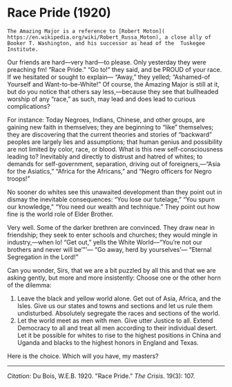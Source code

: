 # Race Pride (1920)

```{margin}
The Amazing Major is a reference to [Robert Moton]( https://en.wikipedia.org/wiki/Robert_Russa_Moton), a close ally of Booker T. Washington, and his successor as head of the  Tuskegee Institute.
```

Our friends are hard—very hard—to please. Only yesterday they were preaching fm! “Race Pride.” “Go to!” they said, and be PROUD of your race. If we hesitated or sought to explain— “Away,” they yelled; “Ashamed-of Yourself and Want-to-be-White!” Of course, the Amazing Major is still at it, but do you notice that others say less,—because they see that bullheaded worship of any “race,” as such, may lead and does lead to curious complications?

For instance: Today Negroes, Indians, Chinese, and other groups, are gaining new faith in themselves; they are beginning to “like” themselves; they are discovering that the current theories and stories of “backward” peoples are largely lies and assumptions; that human genius and possibility are not limited by color, race, or blood. What is this new self-consciousness leading to? Inevitably and directly to distrust and hatred of whites; to demands for self-government, separation, driving out of foreigners,—“Asia for the Asiatics,” “Africa for the Africans,” and “Negro officers for Negro troops!”

No sooner do whites see this unawaited development than they point out in dismay the inevitable consequences: “You lose our tutelage,” “You spurn our knowledge,” “You need our wealth and technique.” They point out how fine is the world role of Elder Brother.

Very well. Some of the darker brethren are convinced. They draw near in friendship; they seek to enter schools and churches; they would mingle in industry,—when lo! “Get out,” yells the White World—“You’re not our brothers and never will be’”’— “Go away, herd by yourselves’— “Eternal Segregation in the Lord!”

Can you wonder, Sirs, that we are a bit puzzled by all this and that we are asking gently, but more and more insistently: Choose one or the other horn of the dilemma:

1. Leave the black and yellow world alone. Get out of Asia, Africa, and the Isles. Give us our states and towns and sections and let us rule them undisturbed. Absolutely segregate the races and sections of the world.
2. Let the world meet as men with men. Give utter Justice to all. Extend Democracy to all and treat all men according to their individual desert. Let it be possible for whites to rise to the highest positions in China and Uganda and blacks to the highest honors in England and Texas.

Here is the choice. Which will you have, my masters?


______________
*Citation:* Du Bois, W.E.B. 1920. "Race Pride." *The Crisis*. 19(3): 107.